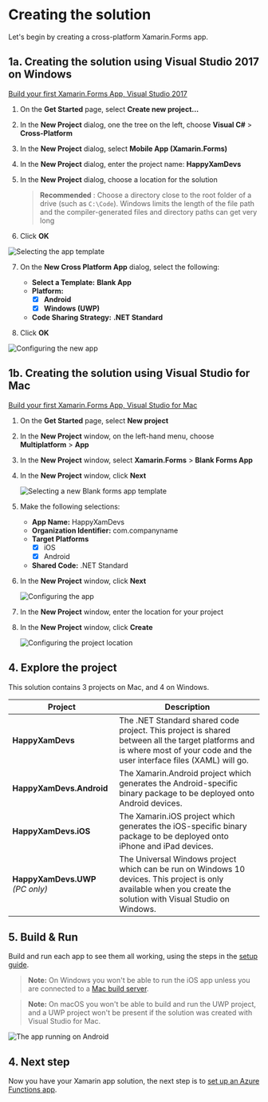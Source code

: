 # Creating the solution

Let's begin by creating a cross-platform Xamarin.Forms app.

## 1a. Creating the solution using Visual Studio 2017 on Windows

[Build your first Xamarin.Forms App, Visual Studio 2017](https://docs.microsoft.com/xamarin/get-started/first-app/?pivots=windows)

1. On the  **Get Started** page, select **Create new project...**

2. In the **New Project** dialog, one the tree on the left, choose **Visual C#** > **Cross-Platform**

3. In the **New Project** dialog, select **Mobile App (Xamarin.Forms)**

4. In the **New Project** dialog, enter the project name: **HappyXamDevs**

5. In the **New Project** dialog, choose a location for the solution

    > **Recommended** : Choose a directory close to the root folder of a drive (such as `C:\Code`). Windows limits the length of the file path and the compiler-generated files and directory paths can get very long

6. Click **OK**

![Selecting the app template](../Images/VS2017ChooseTemplate.png)

7. On the **New Cross Platform App** dialog, select the following:

    - **Select a Template:** **Blank App**
    - **Platform:**
        - [x] **Android**
        - [x] **Windows (UWP)**
    - **Code Sharing Strategy:** **.NET Standard**
  
8. Click **OK**

![Configuring the new app](../Images/VS2017ConfigureProject.png)

## 1b. Creating the solution using Visual Studio for Mac

[Build your first Xamarin.Forms App, Visual Studio for Mac](https://docs.microsoft.com/xamarin/get-started/first-app/?pivots=macos)

1. On the **Get Started** page, select **New project**

2. In the **New Project** window, on the left-hand menu, choose **Multiplatform** > **App**

3. In the **New Project** window, select **Xamarin.Forms** > **Blank Forms App**

4. In the **New Project** window, click **Next**

   ![Selecting a new Blank forms app template](../Images/VSMChooseTemplate.png)

5. Make the following selections:

    - **App Name:** HappyXamDevs
    - **Organization Identifier:** com.companyname
    - **Target Platforms**
        - [x] iOS
        - [x] Android
    - **Shared Code:** .NET Standard

6. In the **New Project** window, click **Next**

   ![Configuring the app](../Images/VSMConfigureApp.png)

7. In the **New Project** window, enter the location for your project

8. In the **New Project** window, click **Create**

   ![Configuring the project location](../Images/VSMConfigureProject.png)

## 4. Explore the project

This solution contains 3 projects on Mac, and 4 on Windows.

| Project     | Description |
|-------------|-------------|
| **HappyXamDevs** | The .NET Standard shared code project. This project is shared between all the target platforms and is where most of your code and the user interface files (XAML) will go. |
| **HappyXamDevs.Android** | The Xamarin.Android project which generates the Android-specific binary package to be deployed onto Android devices. |
| **HappyXamDevs.iOS** | The Xamarin.iOS project which generates the iOS-specific binary package to be deployed onto iPhone and iPad devices. |
| **HappyXamDevs.UWP** _(PC only)_| The Universal Windows project which can be run on Windows 10 devices. This project is only available when you create the solution with Visual Studio on Windows. |

## 5. Build & Run

Build and run each app to see them all working, using the steps in the [setup guide](../SETUP.md).

> **Note:** On Windows you won't be able to run the iOS app unless you are connected to a [Mac build server](https://docs.microsoft.com/xamarin/ios/get-started/installation/windows/connecting-to-mac/?WT.mc_id=mobileappsoftomorrow-workshop-jabenn).

> **Note:** On macOS you won't be able to build and run the UWP project, and a UWP project won't be present if the solution was created with Visual Studio for Mac.

![The app running on Android](../Images/Step1-Android.png)

## 4. Next step

Now you have your Xamarin app solution, the next step is to [set up an Azure Functions app](./2-SetupAzureFunctions.md).

